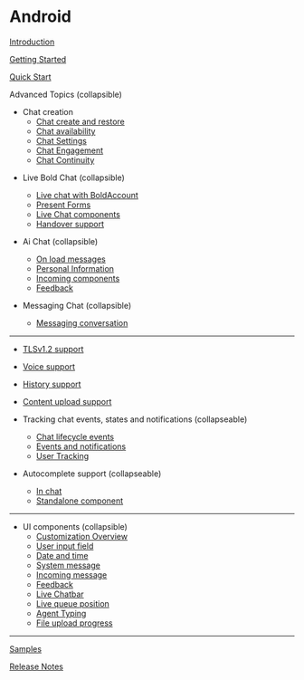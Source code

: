 # Android

[Introduction](./IntroductionAndroid.md)

[Getting Started](./GettingStartedAndroid.md)

[Quick Start](./QuickStartAndroid.md)

Advanced Topics  (collapsible)

  - Chat creation
    - [Chat create and restore](./ChatRestoringAndroid.md)
    - [Chat availability](./android_chat_availability.md)
    - [Chat Settings](./ChatSettingsAndroid.md)
    - [Chat Engagement](./ChatEngagement.md)
    - [Chat Continuity](./ChatContinuation.md)
<!--   - [Account info provider](android-AccountInfoProvider)) -->

  - Live Bold Chat  (collapsible)
    - [Live chat with BoldAccount](./LiveBoldChatAdvanceAndroid.md)
    - [Present Forms](./PresentFormsAndroid.md) 
    - [Live Chat components](./Live-Components-android.md)
    - [Handover support](./HandoverAndroid.md)
    
  - Ai Chat  (collapsible)
    - [On load messages](./On-load-messages-injection-Android.md)
    - [Personal Information](./Personal_Information.md)
    - [Incoming components](./Incoming-component-Android.md)
    - [Feedback](./FeedbackAndroid.md)

  - Messaging Chat  (collapsible)
    - [Messaging conversation](./AsyncChatAdvanceAndroid.md)

---

  - [TLSv1.2 support](./Tlsv1.2Android.md) 

  - [Voice support](./voice-to-voice-android.md)

  - [History support](./HistorySupportAndroid.md)
  
  - [Content upload support](./FileUploadAndroid.md)
  
  - Tracking chat events, states and notifications  (collapseable)
    - [Chat lifecycle events](./ChatLifecycleEventsAndroid.md)
    - [Events and notifications](./Listeners-and-subscriptions-android.md)
    - [User Tracking](./UserTrackingAndroid.md)

  - Autocomplete support (collapseable)
    - [In chat](./Conversation-Autocomplete-android.md)
    - [Standalone component](./AutocompleteStandaloneAndroid.md)
  
 ---
  - UI components (collapsible)
    - [Customization Overview](./ChatCustomizationsAndroid.md)
    - [User input field](./UserInputFieldAndroid.md)
    - [Date and time](./DateAndTimeAndroid.md)
    - [System message](./SystemMessageAndroid.md)
    - [Incoming message](./IncomingMessageAndroiod.md)
    - [Feedback](./FeedbackAndroid.md)
    - [Live Chatbar](./LiveChatbarAndroid.md)
    - [Live queue position](./LiveQueuePositionAndroid.md)
    - [Agent Typing](./AgentTypingAndroid.md)
    - [File upload progress](./FileUploadAndroid.md#uicustom)
  
---

[Samples](https://github.com/bold360ai/bold360-mobile-samples-android)

[Release Notes](./ReleaseNotesAndroid.md)
